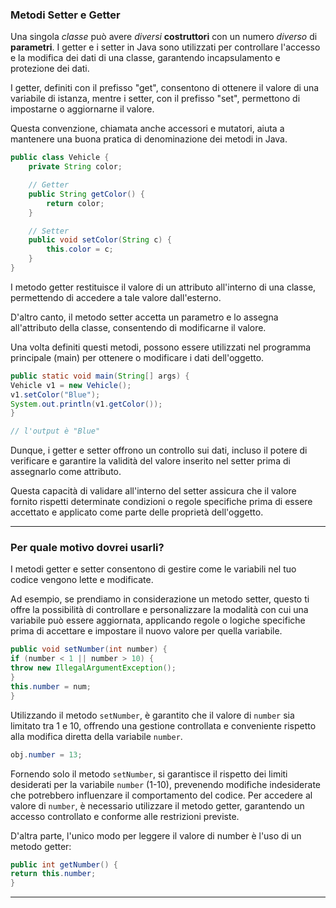 
### Metodi Setter e Getter
Una singola _classe_ può avere _diversi_ **costruttori** con un numero _diverso_ di **parametri**.
I getter e i setter in Java sono utilizzati per controllare l'accesso
e la modifica dei dati di una classe,
garantendo incapsulamento e protezione dei dati. 

I getter, definiti con il prefisso "get", consentono di ottenere 
il valore di una variabile di istanza, mentre i setter, con il prefisso "set", 
permettono di impostarne o aggiornarne il valore. 


Questa convenzione, chiamata anche accessori e mutatori, 
aiuta a mantenere una buona pratica di denominazione dei metodi in Java.

```Java
public class Vehicle {
    private String color;

    // Getter
    public String getColor() {
        return color;
    }

    // Setter
    public void setColor(String c) {
        this.color = c;
    }
}
```
I metodo getter restituisce il valore di un attributo all'interno di una classe,
permettendo di accedere a tale valore dall'esterno. 

D'altro canto, il metodo setter accetta un parametro 
e lo assegna all'attributo della classe, consentendo di modificarne il valore.

Una volta definiti questi metodi, possono essere utilizzati 
nel programma principale (main) per ottenere o modificare i dati dell'oggetto.

``` Java
public static void main(String[] args) {
Vehicle v1 = new Vehicle();
v1.setColor("Blue");
System.out.println(v1.getColor());
}

// l'output è "Blue"
```

Dunque, i getter e setter offrono un controllo sui dati, 
incluso il potere di verificare e garantire la validità del valore 
inserito nel setter prima di assegnarlo come attributo. 

Questa capacità di validare all'interno del setter assicura 
che il valore fornito rispetti determinate condizioni o regole 
specifiche prima di essere accettato e applicato come parte delle proprietà dell'oggetto.
***
### Per quale motivo dovrei usarli?
I metodi getter e setter consentono di gestire come 
le variabili nel tuo codice vengono lette e modificate. 

Ad esempio, se prendiamo in considerazione un metodo setter, 
questo ti offre la possibilità di controllare e personalizzare
la modalità con cui una variabile può essere aggiornata, applicando regole o 
logiche specifiche prima di accettare e impostare il nuovo valore per quella variabile.

``` Java
public void setNumber(int number) {
if (number < 1 || number > 10) {
throw new IllegalArgumentException();
}
this.number = num;
}
```

Utilizzando il metodo `setNumber`, è garantito che il valore di `number` 
sia limitato tra 1 e 10, offrendo una gestione 
controllata e conveniente rispetto alla modifica diretta della variabile `number`.


```Java
obj.number = 13;
```
Fornendo solo il metodo `setNumber`, 
si garantisce il rispetto dei limiti desiderati per la variabile 
`number` (1-10), prevenendo modifiche indesiderate che potrebbero
influenzare il comportamento del codice. Per accedere al valore di `number`,
è necessario utilizzare il metodo getter,
garantendo un accesso controllato e conforme alle restrizioni previste.

D'altra parte, l'unico modo per leggere il valore di number è l'uso di un metodo getter:
```Java
public int getNumber() {
return this.number;
}
```
***